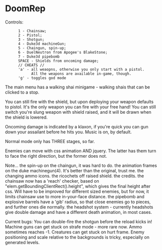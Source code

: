 # DoomRep
Controls: 

          1 - Chainsaw;
          2 - Pistol;
          3 - Shotgun;
          4 - Duke3d machineGun;
          5 - Chaingun, spin-up;
          6 - DuelNeutron from Apogee's BlakeStone;
          7 - Duke3d pipebomb
          SPACE - Shields from oncoming damage;
          // CHEATS //
          'a' - all weaopns, otherwise you only start with a pistol.
                All the weapons are available in-game, though.
          'g' - toggles god mode

The main menu has a walking shai minigame - walking shais that can be clicked to a stop.

You can still fire with the shield, but upon deploying your weapon defaults to pistol. It's the only weapon you can fire with your free hand!
You can still switch you're slung weapon with shield raised, and it will be drawn when the shield is lowered.

Oncoming damage is indicated by a klaxon, if you're quick you can gun down your assailant before he hits you.
Music is on, by default.

Normal mode only has THREE stages, so far.

Enemies can move with css animation AND jquery. The latter has them turn to face the right direction, but the former does not.

Note...
the spin-up on the chaingun, it was hard to do.
the animation frames on the duke machinegun(4). It's better than the original, trust me.
the changing ammo icons.
the ricochets off raised shield.
the credits.
the chainsaw now has a 'reach' checker, based on "elem.getBoundingClientRect().height", which gives the final height after css.
Will have to be improved for different sized enemies, but for now, it limits chainsaw use to more in-your-face distance.
the pipebomb and explosive barrels have a 'gib' radius, so that close enemies go to pieces, and further ones die normally.
the headshot system - currently headshots give double damage and have a different death animation, in most cases.

Current bugs:
You can double-fire the shotgun before the reload kicks in!
Machine guns can get stuck on strafe mode - more rare now.
Ammo sometimes reaches -1.
Creatures can get stuck on hurt frame.
Enemy positioning and scale relative to the backgrounds is tricky, especially on generated levels.

